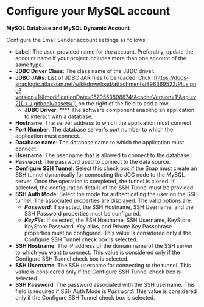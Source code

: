 # Configure your MySQL account

**MySQL Database and MySQL Dynamic Account**

Configure the Email Sender account settings as follows:

* **Label**: The user-provided name for the account. Preferably, update the account name if your project includes more than one account of the same type.
* **JDBC Driver Class**: The class name of the JBDC driver.
* **JDBC JARs**: List of JDBC JAR files to be loaded. Click ![https://docs-snaplogic.atlassian.net/wiki/download/attachments/896369522/Plus.png?version=1\&modificationDate=1579553898874\&cacheVersion=1\&api=v2](../../.gitbook/assets/1) on the right of the field to add a row.
  * **JDBC Driver**: \*\*\*\* The software component enabling an application to interact with a database.
* **Hostname**: The server address to which the application must connect.
* **Port Number**: The database server's port number to which the application must connect.
* **Database name**: The database name to which the application must connect.
* **Username**: The user name that is allowed to connect to the database.
* **Password**: The password used to connect to the data source.
* **Configure SSH Tunnel**: Select this check box if the Snap must create an SSH tunnel dynamically for connecting the JCC node to the MySQL server. Once the operation is completed, the tunnel is closed. If selected, the configuration details of the SSH Tunnel must be provided.
* **SSH Auth Mode**: Select the mode for authenticating the user on the SSH tunnel. The associated properties are displayed. The valid options are:
  * _**Password**_: If selected, the SSH Hostname, SSH Username, and the SSH Password properties must be configured.
  * _**KeyFile**_: If selected, the SSH Hostname, SSH Username, KeyStore, KeyStore Password, Key alias, and Private Key Passphrase properties must be configured. This value is considered only if the Configure SSH Tunnel check box is selected.
* **SSH Hostname**: The IP address or the domain name of the SSH server to which you want to connect. This value is considered only if the Configure SSH Tunnel check box is selected.
* **SSH Username**: The SSH username for connecting to the tunnel. This value is considered only if the Configure SSH Tunnel check box is selected.
* **SSH Password**: The password associated with the SSH username. This field is required if SSH Auth Mode is _Password_. This value is considered only if the Configure SSH Tunnel check box is selected.
